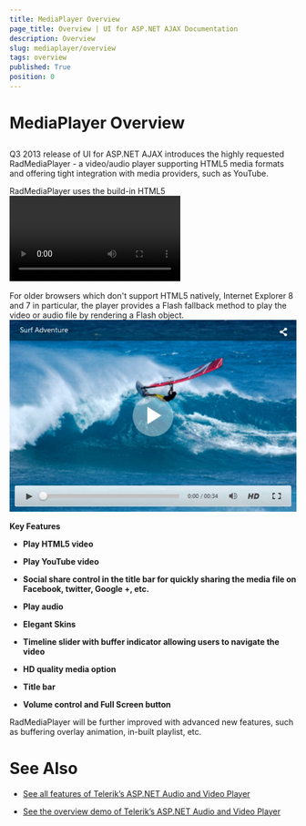 ```yaml
---
title: MediaPlayer Overview
page_title: Overview | UI for ASP.NET AJAX Documentation
description: Overview
slug: mediaplayer/overview
tags: overview
published: True
position: 0
---
```


# MediaPlayer Overview



## 

Q3 2013 release of UI for ASP.NET AJAX introduces the highly requested RadMediaPlayer - a video/audio player supporting HTML5 media formats and offering tight integration with media providers, such as YouTube.

RadMediaPlayer uses the build-in HTML5 <video> and <audio> element functionality to bring powerful media capabilities to your apps without the necessity of installing additional plug-ins. It provides a quick and easy to setup way to deliver rich media web experience for websites, blogs, online TV channels, e-commerce pages, etc.

For older browsers which don't support HTML5 natively, Internet Explorer 8 and 7 in particular, the player provides a Flash fallback method to play the video or audio file by rendering a Flash object.![Media-Player-Overview-Image](images/mediaplayer-overview-image.png)

__Key Features__



* __Play HTML5 video__

* __Play YouTube video__

* __Social share control in the title bar for quickly sharing the media file on Facebook, twitter, Google +, etc.__

* __Play audio__

* __Elegant Skins__

* __Timeline slider with buffer indicator allowing users to navigate the video__

* __HD quality media option__

* __Title bar__

* __Volume control and Full Screen button__

RadMediaPlayer will be further improved with advanced new features, such as buffering overlay animation, in-built playlist, etc.

# See Also

 * [See all features of Telerik’s ASP.NET Audio and Video Player](http://www.telerik.com/products/aspnet-ajax/media-video-player.aspx)

 * [See the overview demo of Telerik’s ASP.NET Audio and Video Player](http://demos.telerik.com/aspnet-ajax/media-player/examples/overview/defaultcs.aspx)
